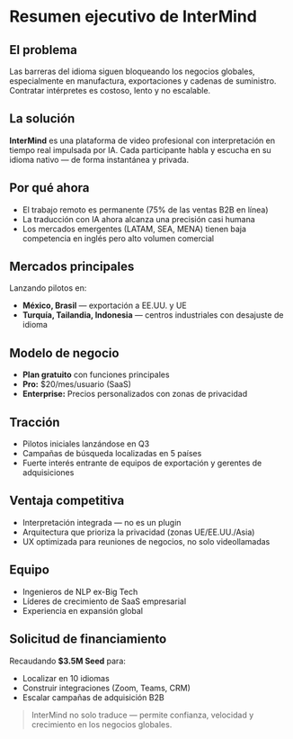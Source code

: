 # Resumen ejecutivo de InterMind <Badge type="warning" text="borrador" />

## El problema

Las barreras del idioma siguen bloqueando los negocios globales, especialmente en manufactura, exportaciones y cadenas de suministro. Contratar intérpretes es costoso, lento y no escalable.

## La solución

**InterMind** es una plataforma de video profesional con interpretación en tiempo real impulsada por IA. Cada participante habla y escucha en su idioma nativo — de forma instantánea y privada.

## Por qué ahora

- El trabajo remoto es permanente (75% de las ventas B2B en línea)
- La traducción con IA ahora alcanza una precisión casi humana
- Los mercados emergentes (LATAM, SEA, MENA) tienen baja competencia en inglés pero alto volumen comercial

## Mercados principales

Lanzando pilotos en:

- **México, Brasil** — exportación a EE.UU. y UE
- **Turquía, Tailandia, Indonesia** — centros industriales con desajuste de idioma

## Modelo de negocio

- **Plan gratuito** con funciones principales
- **Pro:** \$20/mes/usuario (SaaS)
- **Enterprise:** Precios personalizados con zonas de privacidad

## Tracción

- Pilotos iniciales lanzándose en Q3
- Campañas de búsqueda localizadas en 5 países
- Fuerte interés entrante de equipos de exportación y gerentes de adquisiciones

## Ventaja competitiva

- Interpretación integrada — no es un plugin
- Arquitectura que prioriza la privacidad (zonas UE/EE.UU./Asia)
- UX optimizada para reuniones de negocios, no solo videollamadas

## Equipo

- Ingenieros de NLP ex-Big Tech
- Líderes de crecimiento de SaaS empresarial
- Experiencia en expansión global

## Solicitud de financiamiento

Recaudando **\$3.5M Seed** para:

- Localizar en 10 idiomas
- Construir integraciones (Zoom, Teams, CRM)
- Escalar campañas de adquisición B2B

> InterMind no solo traduce — permite confianza, velocidad y crecimiento en los negocios globales.